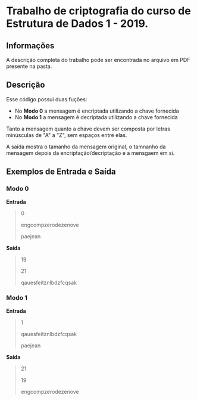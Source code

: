 # Trabalho de criptografia do curso de Estrutura de Dados 1 - 2019. 
  
## Informações

A descrição completa do trabalho pode ser encontrada no arquivo em PDF presente na pasta.

## Descrição

Esse código possui duas fuções:

- No **Modo 0** a mensagem é encriptada utilizando a chave fornecida
- No **Modo 1** a mensagem é decriptada utilizando a chave fornecida

Tanto a mensagem quanto a chave devem ser composta por letras minúsculas de "A" a "Z", sem espaços entre elas.

A saída mostra o tamanho da mensagem original, o tamnanho da mensagem depois da encriptação/decriptação e a mensgaem em si.

## Exemplos de Entrada e Saída

### Modo 0

**Entrada**

>0
>
>engcompzerodezenove
>
>paejean

**Saída**

>19
>
>21
>
>qauesfeitznlbdzfcqsak


### Modo 1

**Entrada**

>1
>
>qauesfeitznlbdzfcqsak
>
>paejean

**Saída**

>21
>
>19
>
>engcompzerodezenove  
